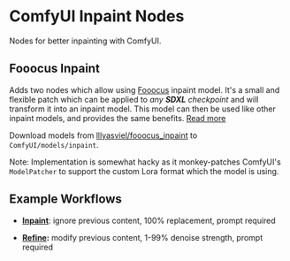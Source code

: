 # ComfyUI Inpaint Nodes

Nodes for better inpainting with ComfyUI.

## Fooocus Inpaint

Adds two nodes which allow using [Fooocus](https://github.com/lllyasviel/Fooocus) inpaint model. It's a small and flexible patch which can be applied to _any **SDXL** checkpoint_ and will transform it into an inpaint model. This model can then be used like other inpaint models, and provides the same benefits. [Read more](https://github.com/lllyasviel/Fooocus/discussions/414)

Download models from [lllyasviel/fooocus_inpaint](https://huggingface.co/lllyasviel/fooocus_inpaint/tree/main) to `ComfyUI/models/inpaint`.

Note: Implementation is somewhat hacky as it monkey-patches ComfyUI's `ModelPatcher` to support the custom Lora format which the model is using.

## Example Workflows

* **[Inpaint](workflows/inpaint.json)**: ignore previous content, 100% replacement, prompt required
  
* **[Refine](workflows/refine.json):** modify previous content, 1-99% denoise strength, prompt required

